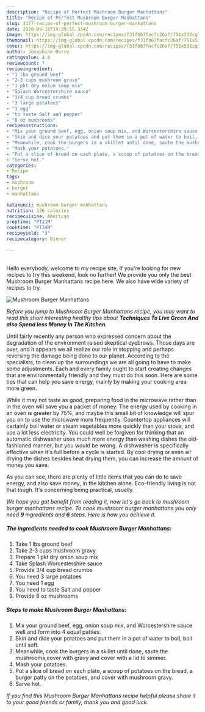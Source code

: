 ```yaml
---
description: "Recipe of Perfect Mushroom Burger Manhattans"
title: "Recipe of Perfect Mushroom Burger Manhattans"
slug: 3177-recipe-of-perfect-mushroom-burger-manhattans
date: 2020-09-18T19:39:55.334Z
image: https://img-global.cpcdn.com/recipes/f31fb67facfc26af/751x532cq70/mushroom-burger-manhattans-recipe-main-photo.jpg
thumbnail: https://img-global.cpcdn.com/recipes/f31fb67facfc26af/751x532cq70/mushroom-burger-manhattans-recipe-main-photo.jpg
cover: https://img-global.cpcdn.com/recipes/f31fb67facfc26af/751x532cq70/mushroom-burger-manhattans-recipe-main-photo.jpg
author: Josephine Berry
ratingvalue: 4.8
reviewcount: 7
recipeingredient:
- "1 lbs ground beef"
- "2-3 cups mushroom gravy"
- "1 pkt dry onion soup mix"
- "Splash Worcestershire sauce"
- "3/4 cup bread crumbs"
- "3 large potatoes"
- "1 egg"
- "to taste Salt and pepper"
- "8 oz mushrooms"
recipeinstructions:
- "Mix your ground beef, egg, onion soup mix, and Worcestershire sauce well and form into 4 equal patties."
- "Skin and dice your potatoes and put them in a pot of water to boil, boil until soft."
- "Meanwhile, cook the burgers in a skillet until done, saute the mushrooms,cover with gravy and cover with a lid to simmer."
- "Mash your potatoes."
- "Put a slice of bread on each plate, a scoop of potatoes on the bread, a burger patty on the potatoes, and cover with mushroom gravy."
- "Serve hot."
categories:
- Recipe
tags:
- mushroom
- burger
- manhattans

katakunci: mushroom burger manhattans 
nutrition: 126 calories
recipecuisine: American
preptime: "PT11M"
cooktime: "PT34M"
recipeyield: "3"
recipecategory: Dinner

---
```

<br>
Hello everybody, welcome to my recipe site, If you're looking for new recipes to try this weekend, look no further! We provide you only the best Mushroom Burger Manhattans recipe here. We also have wide variety of recipes to try.
<br>


![Mushroom Burger Manhattans](https://img-global.cpcdn.com/recipes/f31fb67facfc26af/751x532cq70/mushroom-burger-manhattans-recipe-main-photo.jpg)

<i>Before you jump to Mushroom Burger Manhattans recipe, you may want to read this short interesting healthy tips about 
<strong>Techniques To Live Green And also Spend less Money In The Kitchen</strong>.</i>
</br>

Until fairly recently any person who expressed concern about the degradation of the environment raised skeptical eyebrows. Those days are over, and it appears we all realize our role in stopping and perhaps reversing the damage being done to our planet. According to the specialists, to clean up the surroundings we are all going to have to make some adjustments. Each and every family ought to start creating changes that are environmentally friendly and they must do this soon. Here are some tips that can help you save energy, mainly by making your cooking area more green.

While it may not taste as good, preparing food in the microwave rather than in the oven will save you a packet of money. The energy used by cooking in an oven is greater by 75%, and maybe this small bit of knowledge will spur you on to use the microwave more frequently. Countertop appliances will certainly boil water or steam vegetables more quickly than your stove, and use a lot less electricity. You could well be forgiven for thinking that an automatic dishwasher uses much more energy than washing dishes the old-fashioned manner, but you would be wrong. A dishwasher is specifically effective when it's full before a cycle is started. By cool drying or even air drying the dishes besides heat drying them, you can increase the amount of money you save.

As you can see, there are plenty of little items that you can do to save energy, and also save money, in the kitchen alone. Eco-friendly living is not that tough. It's concerning being practical, usually.


<i>We hope you got benefit from reading it, now let's go back to mushroom burger manhattans recipe. To cook mushroom burger manhattans you only need <strong>9</strong> ingredients and <strong>6</strong> steps. Here is how you achieve it.
</i>

##### The ingredients needed to cook Mushroom Burger Manhattans:

1. Take 1 lbs ground beef
1. Take 2-3 cups mushroom gravy
1. Prepare 1 pkt dry onion soup mix
1. Take Splash Worcestershire sauce
1. Provide 3/4 cup bread crumbs
1. You need 3 large potatoes
1. You need 1 egg
1. You need to taste Salt and pepper
1. Provide 8 oz mushrooms


##### Steps to make Mushroom Burger Manhattans:

1. Mix your ground beef, egg, onion soup mix, and Worcestershire sauce well and form into 4 equal patties.
1. Skin and dice your potatoes and put them in a pot of water to boil, boil until soft.
1. Meanwhile, cook the burgers in a skillet until done, saute the mushrooms,cover with gravy and cover with a lid to simmer.
1. Mash your potatoes.
1. Put a slice of bread on each plate, a scoop of potatoes on the bread, a burger patty on the potatoes, and cover with mushroom gravy.
1. Serve hot.


<i>If you find this Mushroom Burger Manhattans recipe helpful please share it to your good friends or family, thank you and good luck.</i>
